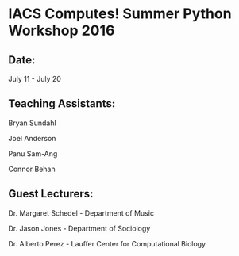 # IACS Computes! Summer Python Workshop 2016

## Date:
 July 11 - July 20

## Teaching Assistants:
Bryan Sundahl

Joel Anderson

Panu Sam-Ang

Connor Behan

## Guest Lecturers:
Dr. Margaret Schedel - Department of Music

Dr. Jason Jones - Department of Sociology

Dr. Alberto Perez - Lauffer Center for Computational Biology



